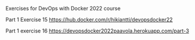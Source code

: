 Exercises for DevOps with Docker 2022 course

Part 1 Exercise 15 https://hub.docker.com/r/hikiantti/devopsdocker22

Part 1 exercise 16 https://devopsdocker2022paavola.herokuapp.com/part-3
